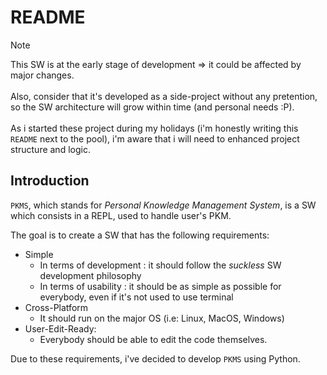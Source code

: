 # README

> [!NOTE] 
> This SW is at the early stage of development $\Rightarrow$ it could be affected by major changes. <br/><br/>
> Also, consider that it's developed as a side-project without any pretention, so the SW architecture will grow within time (and personal needs :P). <br/><br/>
> As i started these project during my holidays (i'm honestly writing this `README` next to the pool), i'm aware that i will need to enhanced project structure and logic.

## Introduction

`PKMS`, which stands for *Personal Knowledge Management System*, is a SW which consists in a REPL, used to handle user's PKM.

The goal is to create a SW that has the following requirements:
- Simple 
    - In terms of development : it should follow the *suckless* SW development philosophy
    - In terms of usability   : it should be as simple as possible for everybody, even if it's not used to use terminal
- Cross-Platform
    - It should run on the major OS (i.e: Linux, MacOS, Windows)
- User-Edit-Ready:
    - Everybody should be able to edit the code themselves. 

Due to these requirements, i've decided to develop `PKMS` using Python.